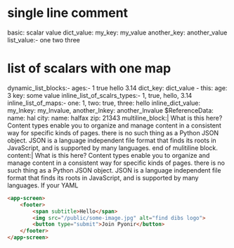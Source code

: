 # single line comment
basic: scalar value
dict_value:
    my_key: my_value
    another_key: another_value
list_value:-
    one
    two
    three
# list of scalars with one map
dynamic_list_blocks:-
    ages:-
        1
        true
        hello
        3.14
        dict_key: dict_value
    -
    this:
        age: 3
        key: some value
inline_list_of_scalrs_types:- 1, true, hello, 3.14
inline_list_of_maps:- one: 1, two: true, three: hello
inline_dict_value: my_lnkey: my_lnvalue, another_lnkey: another_lnvalue
$ReferenceData:
    name: hal
    city:
        name: halfax
        zip: 21343
multiline_block:|
What is this here? Content types enable you to organize and manage content in a consistent way for specific kinds of pages.
there is no such thing as a Python JSON object. JSON is a language independent file 
format that finds its roots in JavaScript, and is supported by many languages. end of mulitiline block.
content:|
What is this here? Content types enable you to organize and manage content in a consistent way for specific kinds of pages.
there is no such thing as a Python JSON object. JSON is a language independent file 
format that finds its roots in JavaScript, and is supported by many languages. If your YAML
```html
<app-screen>
    <footer>
        <span subtitle>Hello</span>
        <img src="/public/some-image.jpg" alt="find dibs logo">
        <button type="submit">Join Pyonir</button>
    </footer>
</app-screen>
```